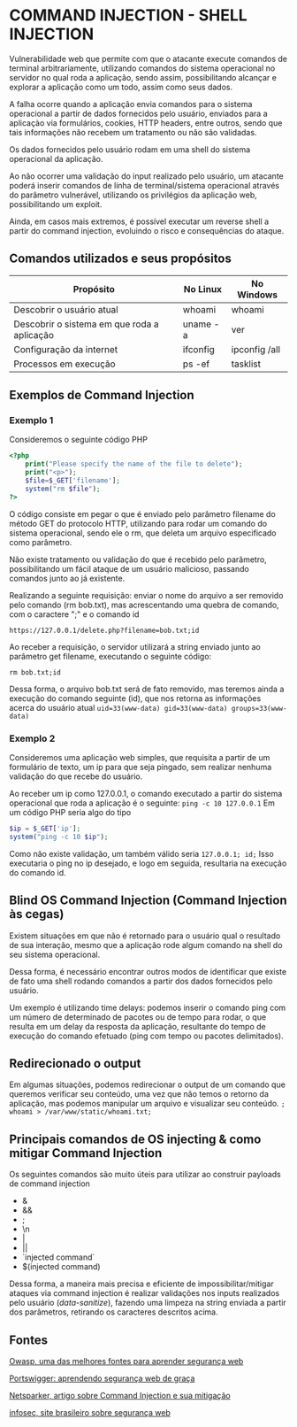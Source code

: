# COMMAND INJECTION - SHELL INJECTION
Vulnerabilidade web que permite com que o atacante execute comandos de terminal arbitrariamente, utilizando comandos do sistema operacional no servidor no qual roda a aplicação, sendo assim, possibilitando alcançar e explorar a aplicação como um todo, assim como seus dados.

A falha ocorre quando a aplicação envia comandos para o sistema operacional a partir de dados fornecidos pelo usuário, enviados para a aplicaçào via formulários, cookies, HTTP headers, entre outros, sendo que tais informações não recebem um tratamento ou não são validadas.

Os dados fornecidos pelo usuário rodam em uma shell do sistema operacional da aplicação.

Ao não ocorrer uma validação do input realizado pelo usuário, um atacante poderá inserir comandos de linha de terminal/sistema operacional através do parâmetro vulnerável, utilizando os privilégios da aplicação web, possibilitando um exploit.

Ainda, em casos mais extremos, é possível executar um reverse shell a partir do command injection, evoluindo o risco e consequências do ataque.

## Comandos utilizados e seus propósitos

| Propósito | No Linux | No Windows |
|-----------|----------|------------|
|Descobrir o usuário atual| whoami|whoami|
|Descobrir o sistema em que roda a aplicação| uname -a| ver |
|Configuração da internet|ifconfig|ipconfig /all|
|Processos em execução| ps -ef|tasklist|

## Exemplos de Command Injection
### Exemplo 1
Consideremos o seguinte código PHP
``` php
<?php
    print("Please specify the name of the file to delete");
    print("<p>");
    $file=$_GET['filename'];
    system("rm $file");
?>
```
O código consiste em pegar o que é enviado pelo parâmetro filename do método GET do protocolo HTTP, utilizando para rodar um comando do sistema operacional, sendo ele o rm, que deleta um arquivo especificado como parâmetro.

Não existe tratamento ou validação do que é recebido pelo parâmetro, possibilitando um fácil ataque de um usuário malicioso, passando comandos junto ao já existente.

Realizando a seguinte requisição: enviar o nome do arquivo a ser removido pelo comando (rm bob.txt), mas acrescentando uma quebra de comando, com o caractere ";" e o comando id
```
https://127.0.0.1/delete.php?filename=bob.txt;id
```
Ao receber a requisição, o servidor utilizará a string enviado junto ao parâmetro get filename, executando o seguinte código:
```
rm bob.txt;id
```
Dessa forma, o arquivo bob.txt será de fato removido, mas teremos ainda a execução do comando seguinte (id), que nos retorna as informações acerca do usuário atual
```uid=33(www-data) gid=33(www-data) groups=33(www-data)```

### Exemplo 2
Consideremos uma aplicação web simples, que requisita a partir de um formulário de texto, um ip para que seja pingado, sem realizar nenhuma validação do que recebe do usuário.

Ao receber um ip como 127.0.0.1, o comando executado a partir do sistema operacional que roda a aplicação é o seguinte:
```ping -c 10 127.0.0.1```
Em um código PHP seria algo do tipo
``` php
$ip = $_GET['ip'];
system("ping -c 10 $ip");
```
Como não existe validação, um também válido seria
```127.0.0.1; id;```
Isso executaria o ping no ip desejado, e logo em seguida, resultaria na execução do comando id.

## Blind OS Command Injection \(Command Injection às cegas\)
Existem situações em que não é retornado para o usuário qual o resultado de sua interação, mesmo que a aplicação rode algum comando na shell do seu sistema operacional.

Dessa forma, é necessário encontrar outros modos de identificar que existe de fato uma shell rodando comandos a partir dos dados fornecidos pelo usuário.

Um exemplo é utilizando time delays: podemos inserir o comando ping com um número de determinado de pacotes ou de tempo para rodar, o que resulta em um delay da resposta da aplicação, resultante do tempo de execução do comando efetuado (ping com tempo ou pacotes delimitados).

## Redirecionado o output
Em algumas situações, podemos redirecionar o output de um comando que queremos verificar seu conteúdo, uma vez que não temos o retorno da aplicação, mas podemos manipular um arquivo e visualizar seu conteúdo.
```; whoami > /var/www/static/whoami.txt;```

## Principais comandos de OS injecting & como mitigar Command Injection

Os seguintes comandos são muito úteis para utilizar ao construir payloads de command injection
- &
- && 
- ;
- \n 
- | 
- ||  
- \`injected command\`
- $\(injected command\)

Dessa forma, a maneira mais precisa e eficiente de impossibilitar/mitigar ataques via command injection é realizar validações nos inputs realizados pelo usuário \(*data-sanitize*\), fazendo uma limpeza na string enviada a partir dos parâmetros, retirando os caracteres descritos acima.

## Fontes
[Owasp, uma das melhores fontes para aprender segurança web](https://owasp.org/www-community/attacks/Command_Injection)

[Portswigger: aprendendo segurança web de graça](https://portswigger.net/web-security/os-command-injection)

[Netsparker, artigo sobre Command Injection e sua mitigação](https://www.netsparker.com/blog/web-security/command-injection-vulnerability/)

[infosec, site brasileiro sobre segurança web](https://www.infosec.com.br/command-injection/)
